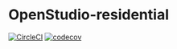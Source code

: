 # OpenStudio-residential

[![CircleCI](https://circleci.com/gh/NREL/OpenStudio-residential.svg?style=shield)](https://circleci.com/gh/NREL/OpenStudio-residential)
[![codecov](https://codecov.io/gh/NREL/OpenStudio-residential/branch/master/graph/badge.svg)](https://codecov.io/gh/NREL/OpenStudio-residential)